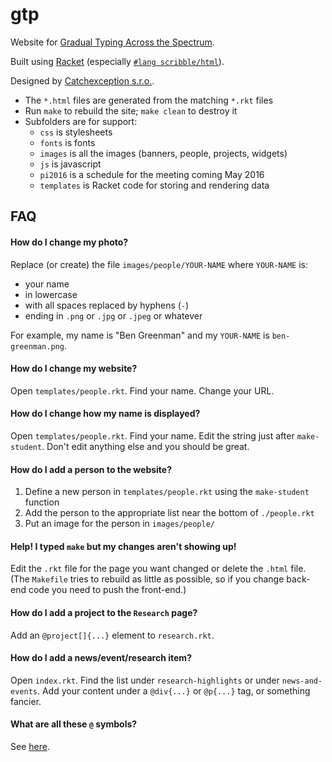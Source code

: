gtp
===

Website for [Gradual Typing Across the Spectrum](http://www.nsf.gov/awardsearch/showAward?AWD_ID=1518844).

Built using [Racket](https://racket-lang.org/) (especially [`#lang scribble/html`](http://docs.racket-lang.org/scribble-pp/html.html)).

Designed by [Catchexception s.r.o.](http://www.catchexception.cz/).

- The `*.html` files are generated from the matching `*.rkt` files
- Run `make` to rebuild the site; `make clean` to destroy it
- Subfolders are for support:
  - `css` is stylesheets
  - `fonts` is fonts
  - `images` is all the images (banners, people, projects, widgets)
  - `js` is javascript
  - `pi2016` is a schedule for the meeting coming May 2016
  - `templates` is Racket code for storing and rendering data


FAQ
---

#### How do I change my photo?

Replace (or create) the file `images/people/YOUR-NAME` where `YOUR-NAME` is:
- your name
- in lowercase
- with all spaces replaced by hyphens (`-`)
- ending in `.png` or `.jpg` or `.jpeg` or whatever

For example, my name is "Ben Greenman" and my `YOUR-NAME` is `ben-greenman.png`.


#### How do I change my website?

Open `templates/people.rkt`. Find your name. Change your URL.


#### How do I change how my name is displayed?

Open `templates/people.rkt`. Find your name. Edit the string just after `make-student`.
Don't edit anything else and you should be great.


#### How do I add a person to the website?

1. Define a new person in `templates/people.rkt` using the `make-student` function
2. Add the person to the appropriate list near the bottom of `./people.rkt`
3. Put an image for the person in `images/people/`


#### Help! I typed `make` but my changes aren't showing up!

Edit the `.rkt` file for the page you want changed or delete the `.html` file.
(The `Makefile` tries to rebuild as little as possible, so if you change back-end code you need to push the front-end.)


#### How do I add a project to the `Research` page?

Add an `@project[]{...}` element to `research.rkt`.


#### How do I add a news/event/research item?

Open `index.rkt`. Find the list under `research-highlights` or under `news-and-events`.
Add your content under a `@div{...}` or `@p{...}` tag, or something fancier.


#### What are all these `@` symbols?

See [here](http://docs.racket-lang.org/scribble/reader.html).

